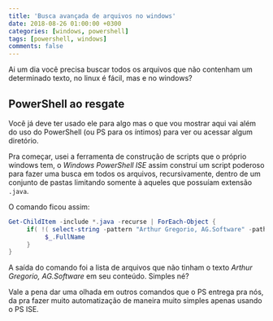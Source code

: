 ```yaml
---
title: 'Busca avançada de arquivos no windows'
date: 2018-08-26 01:00:00 +0300
categories: [windows, powershell]
tags: [powershell, windows]
comments: false
---
```


Ai um dia você precisa buscar todos os arquivos que não contenham um determinado texto, no linux é fácil, mas e no windows? 

## PowerShell ao resgate

Você já deve ter usado ele para algo mas o que vou mostrar aqui vai além do uso do PowerShell (ou PS para os íntimos) para ver
ou acessar algum diretório.

Pra começar, usei a ferramenta de construção de scripts que o próprio windows tem, o *Windows PowerShell ISE* assim construí um
script poderoso para fazer uma busca em todos os arquivos, recursivamente, dentro de um conjunto de pastas limitando somente à 
aqueles que possuíam extensão ```.java```.

O comando ficou assim:

```powershell
Get-ChildItem -include *.java -recurse | ForEach-Object { 
     if( !( select-string -pattern "Arthur Gregorio, AG.Software" -path $_.FullName) ) {
          $_.FullName
     }
}
``` 

A saída do comando foi a lista de arquivos que não tinham o texto *Arthur Gregorio, AG.Software* em seu conteúdo. Simples né?

Vale a pena dar uma olhada em outros comandos que o PS entrega pra nós, da pra fazer muito automatização de maneira muito simples
apenas usando o PS ISE.